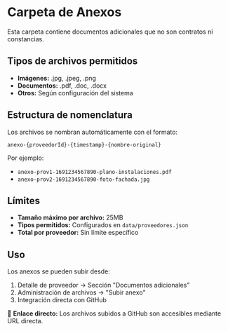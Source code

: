# Carpeta de Anexos

Esta carpeta contiene documentos adicionales que no son contratos ni constancias.

## Tipos de archivos permitidos

- **Imágenes:** .jpg, .jpeg, .png
- **Documentos:** .pdf, .doc, .docx
- **Otros:** Según configuración del sistema

## Estructura de nomenclatura

Los archivos se nombran automáticamente con el formato:
```
anexo-{proveedorId}-{timestamp}-{nombre-original}
```

Por ejemplo:
- `anexo-prov1-1691234567890-plano-instalaciones.pdf`
- `anexo-prov2-1691234567890-foto-fachada.jpg`

## Límites

- **Tamaño máximo por archivo:** 25MB
- **Tipos permitidos:** Configurados en `data/proveedores.json`
- **Total por proveedor:** Sin límite específico

## Uso

Los anexos se pueden subir desde:
1. Detalle de proveedor → Sección "Documentos adicionales"
2. Administración de archivos → "Subir anexo"
3. Integración directa con GitHub

🔗 **Enlace directo:** Los archivos subidos a GitHub son accesibles mediante URL directa.
